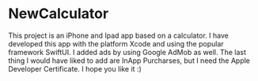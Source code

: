 # NewCalculator
This project is an iPhone and Ipad app based on a calculator. I have developed this app with the platform Xcode and using the popular framework SwiftUI. I added ads by using Google AdMob as well. The last thing I would have liked to add are InApp Purcharses, but I need the Apple Developer Certificate. I hope you like it :)
